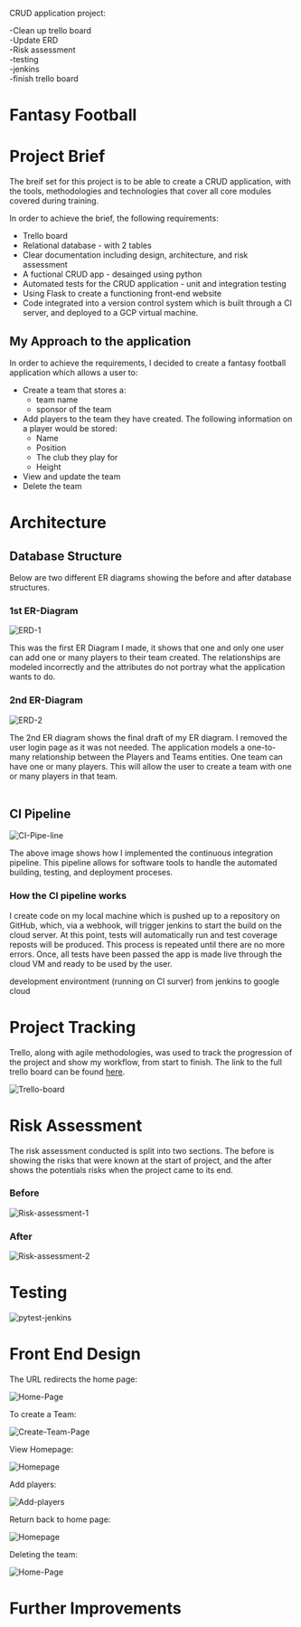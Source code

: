CRUD application project:<br>

-Clean up trello board<br>
-Update ERD<br>
-Risk assessment<br>
-testing<br>
-jenkins<br>
-finish trello board<br> 

# Fantasy Football

# Project Brief 
The breif set for this project is to be able to create a CRUD application, with the tools, methodologies and technologies that cover all core modules covered during training.

In order to achieve the brief, the following requirements:<br>
* Trello board
* Relational database - with 2 tables
* Clear documentation including design, architecture, and risk assessment
* A fuctional CRUD app - desainged using python
* Automated tests for the CRUD application - unit and integration testing
* Using Flask to create a functioning front-end website
* Code integrated into a version control system which is built through a CI server, and deployed to a GCP virtual machine. 

## My Approach to the application

In order to achieve the requirements, I decided to create a fantasy football application which allows a user to:
* Create a team that stores a:
    * team name
    * sponsor of the team
* Add players to the team they have created. The following information on a player would be stored:
    * Name
    * Position
    * The club they play for
    * Height
* View and update the team
* Delete the team

# Architecture

## Database Structure 

Below are two different ER diagrams showing the before and after database structures. 

### 1st ER-Diagram  

![ERD-1](https://imgur.com/BB6uGEw.jpeg)<br>

This was the first ER Diagram I made, it shows that one and only one user can add one or many players to their team created. The relationships are modeled incorrectly and the attributes do not portray what the application wants to do.

### 2nd ER-Diagram 

![ERD-2](https://imgur.com/eTk7zF6.jpeg)<br>

The 2nd ER diagram shows the final draft of my ER diagram. I removed the user login page as it was not needed. The application models a one-to-many relationship between the Players and Teams entities. One team can have one or many players. This will allow the user to create a team with one or many players in that team.
<br>
<br>

## CI Pipeline


![CI-Pipe-line](https://imgur.com/f5l0gVq.jpeg)<br>

The above image shows how I implemented the continuous integration pipeline. This pipeline allows for software tools to handle the automated building, testing, and deployment proceses. 

### How the CI pipeline works
I create code on my local machine which is pushed up to a repository on GitHub, which, via a webhook, will trigger jenkins to start the build on the cloud server. At this point, tests will automatically run and test coverage reposts will be produced. This process is repeated  until there are no more errors. Once, all tests have been passed the app is made live through the cloud VM and ready to be used by the user.   

development environtment (running on CI surver) from jenkins to google cloud

# Project Tracking
Trello, along with agile methodologies, was used to track the progression of the project and show my workflow, from start to finish. The link to the full trello board can be found [here](https://trello.com/b/MLnU7psY/agile-board).

![Trello-board](https://imgur.com/dAeNJvg.jpeg)
<br>

# Risk Assessment
The risk assessment conducted is split into two sections. The before is showing the risks that were known at the start of project, and the after shows the potentials risks when the project came to its end. 

### Before
![Risk-assessment-1](https://imgur.com/JvamcBA.jpeg)
<br>

### After

![Risk-assessment-2](https://imgur.com/m0azlxz.jpeg)

# Testing


![pytest-jenkins](https://imgur.com/wJRxyIG.jpeg)

# Front End Design 

The URL redirects the home page:

![Home-Page](https://imgur.com/W4XYwbG.jpeg)

To create a Team:

![Create-Team-Page](https://imgur.com/j30RRqE.jpeg)

View Homepage:

![Homepage](https://imgur.com/ci20SVR.jpeg)

Add players:

![Add-players](https://imgur.com/47R5Xtp.jpeg)

Return back to home page:

![Homepage](https://imgur.com/ci20SVR.jpeg)

Deleting the team:

![Home-Page](https://imgur.com/W4XYwbG.jpeg)

# Further Improvements















